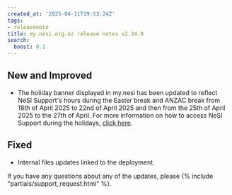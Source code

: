 ```yaml
---
created_at: '2025-04-11T19:53:24Z'
tags:
- releasenote
title: my.nesi.org.nz release notes v2.34.0
search:
  boost: 0.1
---
```


## New and Improved

- The holiday banner displayed in my.nesi has been updated to reflect NeSI Support's hours during the Easter break and ANZAC break from 18th of April 2025 to 22nd of April 2025 and then from the 25th of April 2025 to the 27th of April. For more information on how to access NeSI Support during the holidays, [click here](https://docs.nesi.org.nz/General/Announcements/Accessing_NeSI_Support_during_the_Easter_break/).  

## Fixed

- Internal files updates linked to the deployment.  

If you have any questions about any of the updates, please
{% include "partials/support_request.html" %}.
